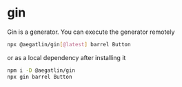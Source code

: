 # gin

Gin is a generator. You can execute the generator remotely

```sh
npx @aegatlin/gin[@latest] barrel Button
```

or as a local dependency after installing it

```sh
npm i -D @aegatlin/gin
npx gin barrel Button
```
